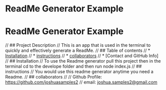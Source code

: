 # ReadMe Generator Example
  # ReadMe Generator Example
  // ## Project Description
  // This is an app that is used in the terminal to quickly and effectively generate a ReadMe.
  // ## Table of contents
  // * [Installation](#installation)
  // * [instructions](#instructions)
  // * [collaborators](#collaborators)
  // * [Contact and GitHub Info]
  // ## Installation
  // To use the Readme generator pull this project then in the terminal cd to the develope folder and then run node index.js
  // ## instructions
  // You would use this readme generator anytime you need a Readme.
  // ## collaborators
  // 
  // Github Profile: https://github.com/joshuasamples2 
  // email: joshua.samples2@gmail.com

